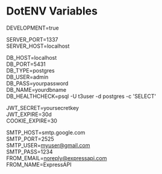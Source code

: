 # DotENV Variables

DEVELOPMENT=true  

SERVER_PORT=1337  
SERVER_HOST=localhost  

DB_HOST=localhost  
DB_PORT=5431  
DB_TYPE=postgres  
DB_USER=admin  
DB_PASS=yourpassword  
DB_NAME=yourdbname  
DB_HEALTHCHECK=psql -U t3user -d postgres -c 'SELECT'  

JWT_SECRET=yoursecretkey  
JWT_EXPIRE=30d  
COOKIE_EXPIRE=30  

SMTP_HOST=smtp.google.com  
SMTP_PORT=2525  
SMTP_USER=myuser@gmail.com  
SMTP_PASS=1234  
FROM_EMAIL=noreply@expressapi.com  
FROM_NAME=ExpressAPI  